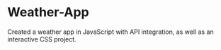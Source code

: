 # Weather-App
Created a weather app in JavaScript with API integration, as well as an interactive CSS project.
